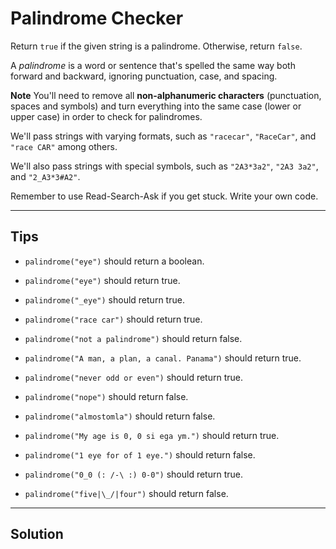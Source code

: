 # Palindrome Checker

Return `true` if the given string is a palindrome. Otherwise, return `false`.

A *palindrome* is a word or sentence that's spelled the same way both forward and backward, ignoring punctuation, case, and spacing.

**Note**
You'll need to remove all **non-alphanumeric characters** (punctuation, spaces and symbols) and turn everything into the same case (lower or upper case) in order to check for palindromes.

We'll pass strings with varying formats, such as `"racecar"`, `"RaceCar"`, and `"race CAR"` among others.

We'll also pass strings with special symbols, such as `"2A3*3a2"`, `"2A3 3a2"`, and `"2_A3*3#A2"`.

Remember to use Read-Search-Ask if you get stuck. Write your own code.

---

## Tips

- `palindrome("eye")` should return a boolean.

- `palindrome("eye")` should return true.

- `palindrome("_eye")` should return true.

- `palindrome("race car")` should return true.

- `palindrome("not a palindrome")` should return false.

- `palindrome("A man, a plan, a canal. Panama")` should return true.

- `palindrome("never odd or even")` should return true.

- `palindrome("nope")` should return false.

- `palindrome("almostomla")` should return false.

- `palindrome("My age is 0, 0 si ega ym.")` should return true.

- `palindrome("1 eye for of 1 eye.")` should return false.

- `palindrome("0_0 (: /-\ :) 0-0")` should return true.

- `palindrome("five|\_/|four")` should return false.

---

## Solution

```js

```